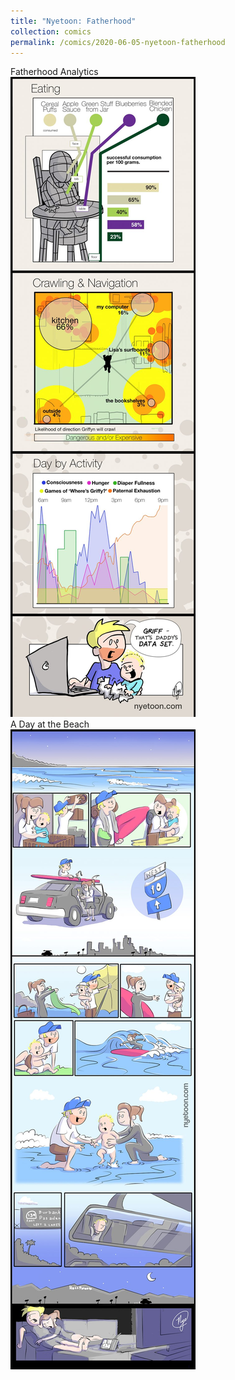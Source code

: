 ```yaml
---
title: "Nyetoon: Fatherhood"
collection: comics
permalink: /comics/2020-06-05-nyetoon-fatherhood
---
```


Fatherhood Analytics<br>
![Fatherhood Analytics](../images/comics/nyetoon/Nyetoon_Fatherhoodanalytics_01-scaled.jpg)<br>
A Day at the Beach<br>
![A Day at the Beach](../images/comics/nyetoon/Nyetoon_DayattheBeach_01-scaled.jpg)
